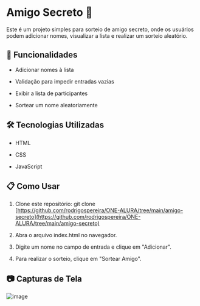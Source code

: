 # Amigo Secreto 🎁

Este é um projeto simples para sorteio de amigo secreto, onde os usuários podem adicionar nomes, visualizar a lista e realizar um sorteio aleatório.

## 🚀 Funcionalidades

- Adicionar nomes à lista

- Validação para impedir entradas vazias

- Exibir a lista de participantes

- Sortear um nome aleatoriamente

## 🛠️ Tecnologias Utilizadas

- HTML

- CSS

- JavaScript

## 📋 Como Usar

1. Clone este repositório: git clone [https://github.com/rodrigospereira/ONE-ALURA/tree/main/amigo-secreto](https://github.com/rodrigospereira/ONE-ALURA/tree/main/amigo-secreto)

2. Abra o arquivo index.html no navegador.

3. Digite um nome no campo de entrada e clique em "Adicionar".

4. Para realizar o sorteio, clique em "Sortear Amigo".

## 📷 Capturas de Tela

![image](https://github.com/user-attachments/assets/f5a22094-3769-43ee-ba90-93bd98bafce1)

